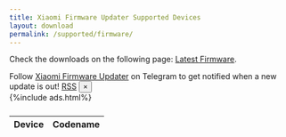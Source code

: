 ```yaml
---
title: Xiaomi Firmware Updater Supported Devices
layout: download
permalink: /supported/firmware/
---
```


Check the downloads on the following page: [Latest Firmware](/firmware/).

<div class="alert alert-primary alert-dismissible fade show" role="alert">
    Follow <a href="https://t.me/XiaomiFirmwareUpdater" class="alert-link">Xiaomi Firmware Updater</a> on Telegram to
    get notified when a new update is out!
    <span class="badge badge-light"><a href="/releases.xml" class="icon solid fa-rss"><span
                class="label">RSS</span></a></span>
    <button type="button" class="close" data-dismiss="alert" aria-label="Close">
        <span aria-hidden="true">&times;</span>
    </button>
</div>
{%include ads.html%}
<div class="table-responsive-md" style="margin-top: 25px;">
    <table id="supported" class="display dt-responsive nowrap compact table table-striped table-hover table-sm">
        <thead class="thead-dark">
            <tr>
                <th>Device</th>
                <th>Codename</th>
            </tr>
        </thead>
        <script>loadSupportedDevices('firmware')</script>
    </table>
</div>